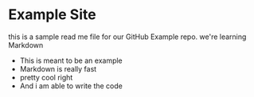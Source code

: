 # Example Site

this is a sample read me file for our GitHub Example repo. we're learning Markdown

* This is meant to be an example 
* Markdown is really fast
* pretty cool right 
* And i  am able to write the code